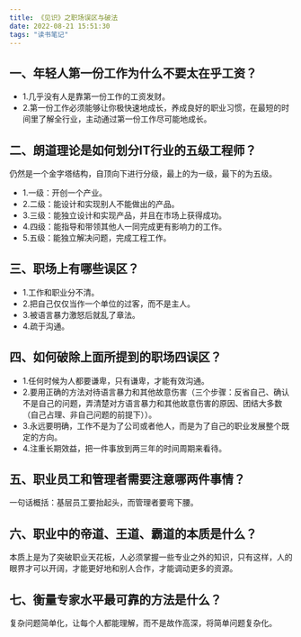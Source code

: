 ```yaml
---
title: 《见识》之职场误区与破法
date: 2022-08-21 15:51:30
tags: "读书笔记"
---
```


## 一、年轻人第一份工作为什么不要太在乎工资？
- 1.几乎没有人是靠第一份工作的工资发财。
- 2.第一份工作必须能够让你极快速地成长，养成良好的职业习惯，在最短的时间里了解全行业，主动通过第一份工作尽可能地成长。
<!--more-->

## 二、朗道理论是如何划分IT行业的五级工程师？
仍然是一个金字塔结构，自顶向下进行分级，最上的为一级，最下的为五级。

- 1.一级：开创一个产业。
- 2.二级：能设计和实现别人不能做出的产品。
- 3.三级：能独立设计和实现产品，并且在市场上获得成功。
- 4.四级：能指导和带领其他人一同完成更有影响力的工作。
- 5.五级：能独立解决问题，完成工程工作。

## 三、职场上有哪些误区？
- 1.工作和职业分不清。
- 2.把自己仅仅当作一个单位的过客，而不是主人。
- 3.被语言暴力激怒后就乱了章法。
- 4.疏于沟通。

## 四、如何破除上面所提到的职场四误区？
- 1.任何时候为人都要谦卑，只有谦卑，才能有效沟通。
- 2.要用正确的方法对待语言暴力和其他故意伤害（三个步骤：反省自己、确认不是自己的问题，弄清楚对方语言暴力和其他故意伤害的原因、团结大多数（自己占理、非自己问题的前提下））。
- 3.永远要明确，工作不是为了公司或者他人，而是为了自己的职业发展整个既定的方向。
- 4.注重长期效益，把一件事放到两三年的时间周期来看待。

## 五、职业员工和管理者需要注意哪两件事情？
一句话概括：基层员工要抬起头，而管理者要弯下腰。

## 六、职业中的帝道、王道、霸道的本质是什么？
本质上是为了突破职业天花板，人必须掌握一些专业之外的知识，只有这样，人的眼界才可以开阔，才能更好地和别人合作，才能调动更多的资源。

## 七、衡量专家水平最可靠的方法是什么？
复杂问题简单化，让每个人都能理解，而不是故作高深，将简单问题复杂化。